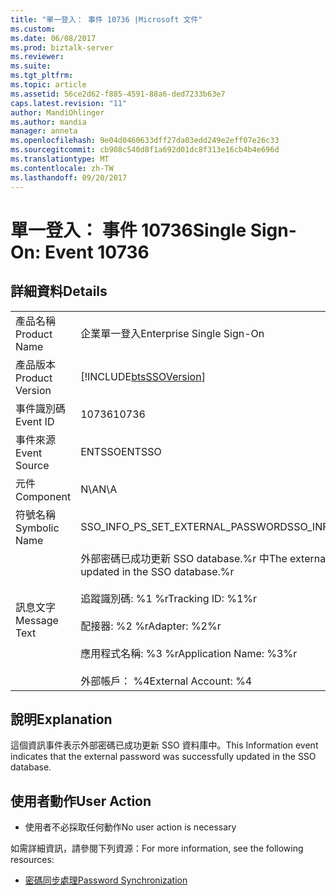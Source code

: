 ```yaml
---
title: "單一登入： 事件 10736 |Microsoft 文件"
ms.custom: 
ms.date: 06/08/2017
ms.prod: biztalk-server
ms.reviewer: 
ms.suite: 
ms.tgt_pltfrm: 
ms.topic: article
ms.assetid: 56ce2d62-f885-4591-88a6-ded7233b63e7
caps.latest.revision: "11"
author: MandiOhlinger
ms.author: mandia
manager: anneta
ms.openlocfilehash: 9e04d0460633dff27da03edd249e2eff07e26c33
ms.sourcegitcommit: cb908c540d8f1a692d01dc8f313e16cb4b4e696d
ms.translationtype: MT
ms.contentlocale: zh-TW
ms.lasthandoff: 09/20/2017
---
```

# <a name="single-sign-on-event-10736"></a><span data-ttu-id="2eaa9-102">單一登入： 事件 10736</span><span class="sxs-lookup"><span data-stu-id="2eaa9-102">Single Sign-On: Event 10736</span></span>
## <a name="details"></a><span data-ttu-id="2eaa9-103">詳細資料</span><span class="sxs-lookup"><span data-stu-id="2eaa9-103">Details</span></span>  
  
|||  
|-|-|  
|<span data-ttu-id="2eaa9-104">產品名稱</span><span class="sxs-lookup"><span data-stu-id="2eaa9-104">Product Name</span></span>|<span data-ttu-id="2eaa9-105">企業單一登入</span><span class="sxs-lookup"><span data-stu-id="2eaa9-105">Enterprise Single Sign-On</span></span>|  
|<span data-ttu-id="2eaa9-106">產品版本</span><span class="sxs-lookup"><span data-stu-id="2eaa9-106">Product Version</span></span>|[!INCLUDE[btsSSOVersion](../includes/btsssoversion-md.md)]|  
|<span data-ttu-id="2eaa9-107">事件識別碼</span><span class="sxs-lookup"><span data-stu-id="2eaa9-107">Event ID</span></span>|<span data-ttu-id="2eaa9-108">10736</span><span class="sxs-lookup"><span data-stu-id="2eaa9-108">10736</span></span>|  
|<span data-ttu-id="2eaa9-109">事件來源</span><span class="sxs-lookup"><span data-stu-id="2eaa9-109">Event Source</span></span>|<span data-ttu-id="2eaa9-110">ENTSSO</span><span class="sxs-lookup"><span data-stu-id="2eaa9-110">ENTSSO</span></span>|  
|<span data-ttu-id="2eaa9-111">元件</span><span class="sxs-lookup"><span data-stu-id="2eaa9-111">Component</span></span>|<span data-ttu-id="2eaa9-112">N\A</span><span class="sxs-lookup"><span data-stu-id="2eaa9-112">N\A</span></span>|  
|<span data-ttu-id="2eaa9-113">符號名稱</span><span class="sxs-lookup"><span data-stu-id="2eaa9-113">Symbolic Name</span></span>|<span data-ttu-id="2eaa9-114">SSO_INFO_PS_SET_EXTERNAL_PASSWORD</span><span class="sxs-lookup"><span data-stu-id="2eaa9-114">SSO_INFO_PS_SET_EXTERNAL_PASSWORD</span></span>|  
|<span data-ttu-id="2eaa9-115">訊息文字</span><span class="sxs-lookup"><span data-stu-id="2eaa9-115">Message Text</span></span>|<span data-ttu-id="2eaa9-116">外部密碼已成功更新 SSO database.%r 中</span><span class="sxs-lookup"><span data-stu-id="2eaa9-116">The external password was successfully updated in the SSO database.%r</span></span><br /><br /> <span data-ttu-id="2eaa9-117">追蹤識別碼: %1 %r</span><span class="sxs-lookup"><span data-stu-id="2eaa9-117">Tracking ID: %1%r</span></span><br /><br /> <span data-ttu-id="2eaa9-118">配接器: %2 %r</span><span class="sxs-lookup"><span data-stu-id="2eaa9-118">Adapter: %2%r</span></span><br /><br /> <span data-ttu-id="2eaa9-119">應用程式名稱: %3 %r</span><span class="sxs-lookup"><span data-stu-id="2eaa9-119">Application Name: %3%r</span></span><br /><br /> <span data-ttu-id="2eaa9-120">外部帳戶： %4</span><span class="sxs-lookup"><span data-stu-id="2eaa9-120">External Account: %4</span></span>|  
  
## <a name="explanation"></a><span data-ttu-id="2eaa9-121">說明</span><span class="sxs-lookup"><span data-stu-id="2eaa9-121">Explanation</span></span>  
 <span data-ttu-id="2eaa9-122">這個資訊事件表示外部密碼已成功更新 SSO 資料庫中。</span><span class="sxs-lookup"><span data-stu-id="2eaa9-122">This Information event indicates that the external password was successfully updated in the SSO database.</span></span>  
  
## <a name="user-action"></a><span data-ttu-id="2eaa9-123">使用者動作</span><span class="sxs-lookup"><span data-stu-id="2eaa9-123">User Action</span></span>  
  
-   <span data-ttu-id="2eaa9-124">使用者不必採取任何動作</span><span class="sxs-lookup"><span data-stu-id="2eaa9-124">No user action is necessary</span></span>  
  
 <span data-ttu-id="2eaa9-125">如需詳細資訊，請參閱下列資源：</span><span class="sxs-lookup"><span data-stu-id="2eaa9-125">For more information, see the following resources:</span></span>  
  
-   [<span data-ttu-id="2eaa9-126">密碼同步處理</span><span class="sxs-lookup"><span data-stu-id="2eaa9-126">Password Synchronization</span></span>](../core/password-synchronization2.md)